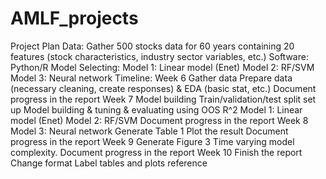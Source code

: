 # AMLF_projects

Project Plan
Data: Gather 500 stocks data for 60 years containing 20 features (stock characteristics, industry sector variables, etc.)
Software: Python/R
Model Selecting:
Model 1: Linear model (Enet)
Model 2: RF/SVM
Model 3: Neural network
Timeline:
Week 6
Gather data
Prepare data (necessary cleaning, create responses) & EDA (basic stat, etc.)
Document progress in the report
Week 7
Model building
Train/validation/test split set up
Model building & tuning & evaluating using OOS R^2
Model 1: Linear model (Enet)
Model 2: RF/SVM
Document progress in the report
Week 8
Model 3: Neural network
Generate Table 1
Plot the result
Document progress in the report
Week 9
Generate Figure 3 Time varying model complexity. 
Document progress in the report
Week 10
Finish the report
Change format
Label tables and plots
reference
